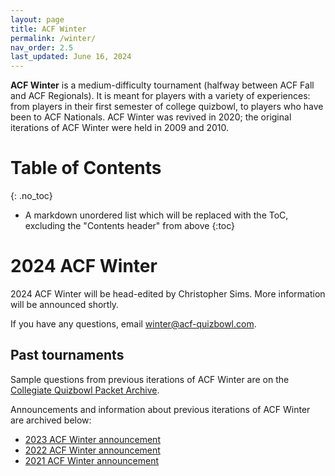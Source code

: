```yaml
---
layout: page
title: ACF Winter
permalink: /winter/
nav_order: 2.5
last_updated: June 16, 2024
---
```


**ACF Winter** is a medium-difficulty tournament (halfway between ACF Fall and ACF Regionals). It is meant for players with a variety of experiences: from players in their first semester of college quizbowl, to players who have been to ACF Nationals. ACF Winter was revived in 2020; the original iterations of ACF Winter were held in 2009 and 2010.

# Table of Contents
{: .no_toc}
* A markdown unordered list which will be replaced with the ToC, excluding the "Contents header" from above
{:toc}

# 2024 ACF Winter
2024 ACF Winter will be head-edited by Christopher Sims. More information will be announced shortly.

If you have any questions, email [winter@acf-quizbowl.com](mailto:winter@acf-quizbowl.com).

## Past tournaments
Sample questions from previous iterations of ACF Winter are on the [Collegiate Quizbowl Packet Archive](http://hsquizbowl.org/db/questionsets/search/?name=ACF+Winter&col=1&season=&archived=y).

Announcements and information about previous iterations of ACF Winter are archived below:

* [2023 ACF Winter announcement](/tournaments/archive/2023/ACF%20Winter)
* [2022 ACF Winter announcement](/tournaments/archive/2022/ACF%20Winter)
* [2021 ACF Winter announcement](/tournaments/archive/2021/ACF%20Winter)

